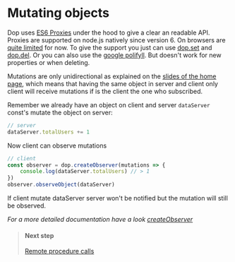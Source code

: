
# Mutating objects

Dop uses [ES6 Proxies](https://developer.mozilla.org/en/docs/Web/JavaScript/Reference/Global_Objects/Proxy) under the hood to give a clear an readable API. Proxies are supported on node.js natively since version 6. On browsers are [quite limited](http://caniuse.com/#search=proxy) for now. To give the support you just can use [dop.set](/api/javascript/set) and [dop.del](/api/javascript/del). Or you can also use the [google polifyll](https://github.com/GoogleChrome/proxy-polyfill). But doesn't work for new properties or when deleting.


Mutations are only unidirectional as explained on the [slides of the home page](/), which means that having the same object in server and client only client will receive mutations if is the client the one who subscribed.

Remember we already have an object on client and server `dataServer` const's mutate the object on server:

```js
// server
dataServer.totalUsers += 1
```

 Now client can observe mutations

```js
// client
const observer = dop.createObserver(mutations => {
    console.log(dataServer.totalUsers) // > 1
})
observer.observeObject(dataServer)
```

If client mutate dataServer server won't be notified but the mutation will still be observed.




*For a more detailed documentation have a look [createObserver](/api/javascript/createObserver)*





> #### Next step
> [Remote procedure calls](/guide/javascript/remote-procedure-calls)

